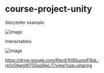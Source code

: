# course-project-unity

Storyteller example: 

![image](https://user-images.githubusercontent.com/117447746/231016719-7cde5fbc-b035-42fe-88ad-6673d0cf4516.png)

Interactables:

![image](https://user-images.githubusercontent.com/117447746/231310558-2f634a4f-2e75-43bc-837d-0b089d6c9f67.png)

https://drive.google.com/file/d/1H85umxjFBqL-rp1vOAwgW7G5ps9jeLjT/view?usp=sharing
